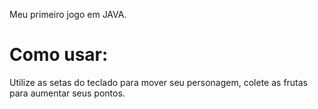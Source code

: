 Meu primeiro jogo em JAVA.

# Como usar:

Utilize as setas do teclado para mover seu personagem, colete as frutas para aumentar seus pontos.